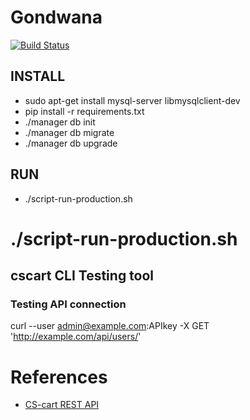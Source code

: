 # Gondwana
[![Build Status](https://www.travis-ci.org/richard-ma/Gondwana.svg?branch=master)](https://www.travis-ci.org/richard-ma/Gondwana)

## INSTALL

* sudo apt-get install mysql-server libmysqlclient-dev
* pip install -r requirements.txt
* ./manager db init
* ./manager db migrate
* ./manager db upgrade

## RUN

* ./script-run-production.sh

# ./script-run-production.sh

## cscart CLI Testing tool

### Testing API connection
curl --user admin@example.com:APIkey -X GET 'http://example.com/api/users/'

# References

* [CS-cart REST API](https://docs.cs-cart.com/latest/developer_guide/api/index.html#)
